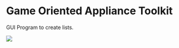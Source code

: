 # Game Oriented Appliance Toolkit

GUI Program to create lists.

![](https://media.discordapp.net/attachments/733858208250331178/939299281091821608/unknown.png)